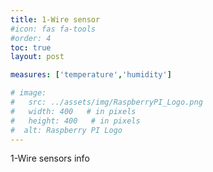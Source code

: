 ```yaml
---
title: 1-Wire sensor
#icon: fas fa-tools
#order: 4
toc: true
layout: post

measures: ['temperature','humidity']

# image:
#   src: ../assets/img/RaspberryPI_Logo.png
#   width: 400   # in pixels
#   height: 400   # in pixels
#  alt: Raspberry PI Logo
---
```


1-Wire sensors info